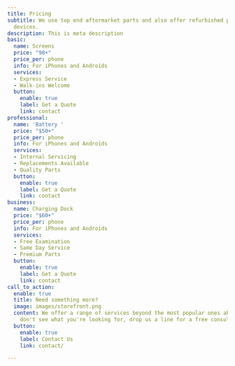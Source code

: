 ```yaml
---
title: Pricing
subtitle: We use top end aftermarket parts and also offer refurbished parts for many
  devices.
description: This is meta description
basic:
  name: Screens
  price: "98+"
  price_per: phone
  info: For iPhones and Androids
  services:
  - Express Service
  - Walk-ins Welcome
  button:
    enable: true
    label: Get a Quote
    link: contact
professional:
  name: 'Battery '
  price: "$50+"
  price_per: phone
  info: For iPhones and Androids
  services:
  - Internal Servicing
  - Replacements Available
  - Quality Parts
  button:
    enable: true
    label: Get a Quote
    link: contact
business:
  name: Charging Dock
  price: "$60+"
  price_per: phone
  info: For iPhones and Androids
  services:
  - Free Examination
  - Same Day Service
  - Premium Parts
  button:
    enable: true
    label: Get a Quote
    link: contact
call_to_action:
  enable: true
  title: Need something more?
  image: images/storefront.png
  content: We offer a range of services beyond the most popular ones above. If you
    don't see what you're looking for, drop us a line for a free consultation.
  button:
    enable: true
    label: Contact Us
    link: contact/

---
```


